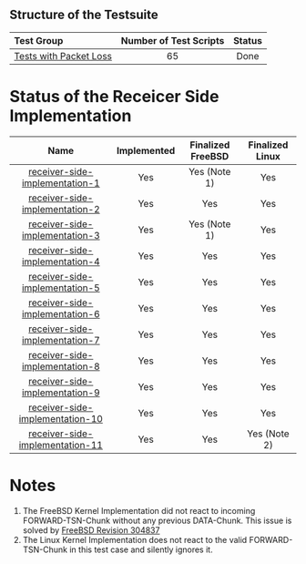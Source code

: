 ## Structure of the Testsuite
| Test Group                                                                             | Number of Test Scripts   | Status   |
| :------------------------------------------------------------------------------------- | :----------------------: | :------: |
| [Tests with Packet Loss](packet-loss/README.md)                                        | 65                       | Done     |

# Status of the Receicer Side Implementation 

| Name                                                                   | Implemented | Finalized FreeBSD | Finalized Linux |
|:----------------------------------------------------------------------:|:-----------:|:-----------------:|:---------------:|
| [receiver-side-implementation-1](receiver-side-implementation-1.pkt)   | Yes         | Yes (Note 1)      | Yes             |
| [receiver-side-implementation-2](receiver-side-implementation-2.pkt)   | Yes         | Yes               | Yes             |
| [receiver-side-implementation-3](receiver-side-implementation-3.pkt)   | Yes         | Yes (Note 1)      | Yes             |
| [receiver-side-implementation-4](receiver-side-implementation-4.pkt)   | Yes         | Yes               | Yes             |
| [receiver-side-implementation-5](receiver-side-implementation-5.pkt)   | Yes         | Yes               | Yes             |
| [receiver-side-implementation-6](receiver-side-implementation-6.pkt)   | Yes         | Yes               | Yes             |
| [receiver-side-implementation-7](receiver-side-implementation-7.pkt)   | Yes         | Yes               | Yes             |
| [receiver-side-implementation-8](receiver-side-implementation-8.pkt)   | Yes         | Yes               | Yes             |
| [receiver-side-implementation-9](receiver-side-implementation-9.pkt)   | Yes         | Yes               | Yes             |
| [receiver-side-implementation-10](receiver-side-implementation-10.pkt) | Yes         | Yes               | Yes             |
| [receiver-side-implementation-11](receiver-side-implementation-11.pkt) | Yes         | Yes               | Yes (Note 2)    |

# Notes
1. The FreeBSD Kernel Implementation did not react to incoming FORWARD-TSN-Chunk without any previous DATA-Chunk.
   This issue is solved by [FreeBSD Revision 304837](https://svnweb.freebsd.org/changeset/base/304837)
2. The Linux Kernel Implementation does not react to the valid FORWARD-TSN-Chunk in this test case and silently
   ignores it.
